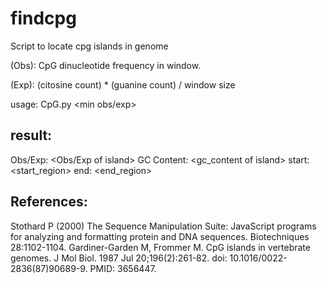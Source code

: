 # findcpg
Script to locate cpg islands in genome

(Obs): CpG dinucleotide frequency in window.

(Exp): (citosine count) * (guanine count) / window size

usage: CpG.py <sequence file> <min gc content> <min obs/exp> <window size>

## result:

Obs/Exp: <Obs/Exp of island>     GC Content: <gc_content of island>        start: <start_region>   end: <end_region>

## References:
Stothard P (2000) The Sequence Manipulation Suite: JavaScript programs for analyzing and formatting protein and DNA sequences. Biotechniques 28:1102-1104.
Gardiner-Garden M, Frommer M. CpG islands in vertebrate genomes. J Mol Biol. 1987 Jul 20;196(2):261-82. doi: 10.1016/0022-2836(87)90689-9. PMID: 3656447.
